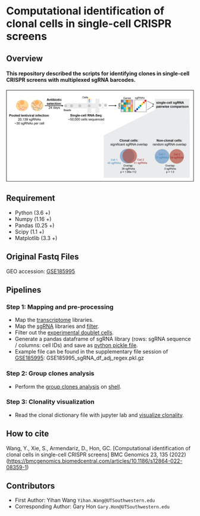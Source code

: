 # Computational identification of clonal cells in single-cell CRISPR screens

## Overview
#### This repository described the scripts for identifying clones in single-cell CRISPR screens with multiplexed sgRNA barcodes. 

![Over-view](./MISC/overview.png "Overview")

## Requirement
* Python (3.6 +)
* Numpy (1.16 +)
* Pandas (0.25 +)
* Scipy (1.1 +)
* Matplotlib (3.3 +)

## Original Fastq Files
GEO accession: [GSE185995](https://www.ncbi.nlm.nih.gov/geo/query/acc.cgi?acc=GSE185995)

## Pipelines 
### Step 1: Mapping and pre-processing 
* Map the [transcriptome](./Scripts/File_prep/log.10x_map.sh) libraries.
* Map the [sgRNA](./Scripts/File_prep/log_sgRNA_map.sh) libraries and [filter](./Scripts/File_prep/log.filter_umi.sh). 
* Filter out the [experimental doublet cells](./Scripts/File_prep/Filter_HTO_nova.ipynb).
* Generate a pandas dataframe of sgRNA library (rows: sgRNA sequence / columns: cell IDs) and save as [python pickle file](./Scripts/File_prep/generate_sgrna_df_regex.ipynb). 
* Example file can be found in the supplementary file session of [GSE185995](https://www.ncbi.nlm.nih.gov/geo/query/acc.cgi?acc=GSE185995): GSE185995_sgRNA_df_adj_regex.pkl.gz

### Step 2: Group clones analysis 
* Perform the [group clones analysis](./Scripts/Group_clonal_cells.py) on [shell](./Scripts/log.group_clones.sh).

### Step 3: Clonality visualization
* Read the clonal dictionary file with jupyter lab and [visualize clonality](./Notebooks/Visualize_clonality-Github.ipynb).

## How to cite
Wang, Y., Xie, S., Armendariz, D., Hon, GC. [Computational identification of clonal cells in single-cell CRISPR screens] BMC Genomics 23, 135 (2022)
(https://bmcgenomics.biomedcentral.com/articles/10.1186/s12864-022-08359-1)

## Contributors 
* First Author: Yihan Wang `Yihan.Wang@UTSouthwestern.edu`
* Corresponding Author: Gary Hon `Gary.Hon@UTSouthwestern.edu`
